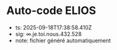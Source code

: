 # Auto-code ELIOS
- ts: 2025-09-18T17:38:58.410Z
- sig: ∞.je.toi.nous.432.528
- note: fichier généré automatiquement